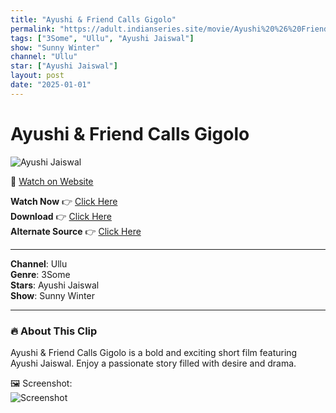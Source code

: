 ```yaml
---
title: "Ayushi & Friend Calls Gigolo"
permalink: "https://adult.indianseries.site/movie/Ayushi%20%26%20Friend%20Calls%20Gigolo"
tags: ["3Some", "Ullu", "Ayushi Jaiswal"]
show: "Sunny Winter"
channel: "Ullu"
star: ["Ayushi Jaiswal"]
layout: post
date: "2025-01-01"
---
```


# Ayushi & Friend Calls Gigolo

![Ayushi Jaiswal](https://shorts.desisins.com/wp-content/uploads/2024/04/Ayushi-Jaiswal-DesiSins.com_.jpg)

🔗 [Watch on Website](https://adult.indianseries.site/movie/Ayushi%20%26%20Friend%20Calls%20Gigolo)

**Watch Now** 👉 [Click Here](https://adult.indianseries.site/movie/Ayushi%20%26%20Friend%20Calls%20Gigolo)  
**Download** 👉 [Click Here](https://adult.indianseries.site/movie/Ayushi%20%26%20Friend%20Calls%20Gigolo)  
**Alternate Source** 👉 [Click Here](https://adult.indianseries.site/movie/Ayushi%20%26%20Friend%20Calls%20Gigolo)

---

**Channel**: Ullu  
**Genre**: 3Some  
**Stars**: Ayushi Jaiswal  
**Show**: Sunny Winter

---

### 🔥 About This Clip

Ayushi & Friend Calls Gigolo is a bold and exciting short film featuring Ayushi Jaiswal. Enjoy a passionate story filled with desire and drama.
 
🖼️ Screenshot:  
![Screenshot](https://shorts.desisins.com/wp-content/uploads/2024/04/Ayushi-Jaiswal-DesiSins.com_.jpg)
